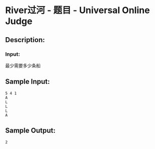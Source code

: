 # River过河 - 题目 - Universal Online Judge

## Description: 



### Input: 

最少需要多少条船


## Sample Input: 
```
5 4 1
A
L
L
L
A

```

## Sample Output: 
```
2

```
